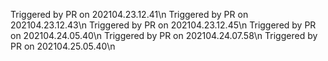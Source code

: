   Triggered by PR on 202104.23.12.41\n
  Triggered by PR on 202104.23.12.43\n
  Triggered by PR on 202104.23.12.45\n
  Triggered by PR on 202104.24.05.40\n
  Triggered by PR on 202104.24.07.58\n
  Triggered by PR on 202104.25.05.40\n
